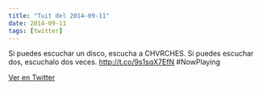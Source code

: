 ```yaml
---
title: "Tuit del 2014-09-11"
date: 2014-09-11
tags: [twitter]
---
```


Si puedes escuchar un disco, escucha a CHVRCHES. Si puedes escuchar dos, escuchalo dos veces. http://t.co/9s1sqX7EfN #NowPlaying



[Ver en Twitter](https://twitter.com/i/web/status/510035559297720320)
